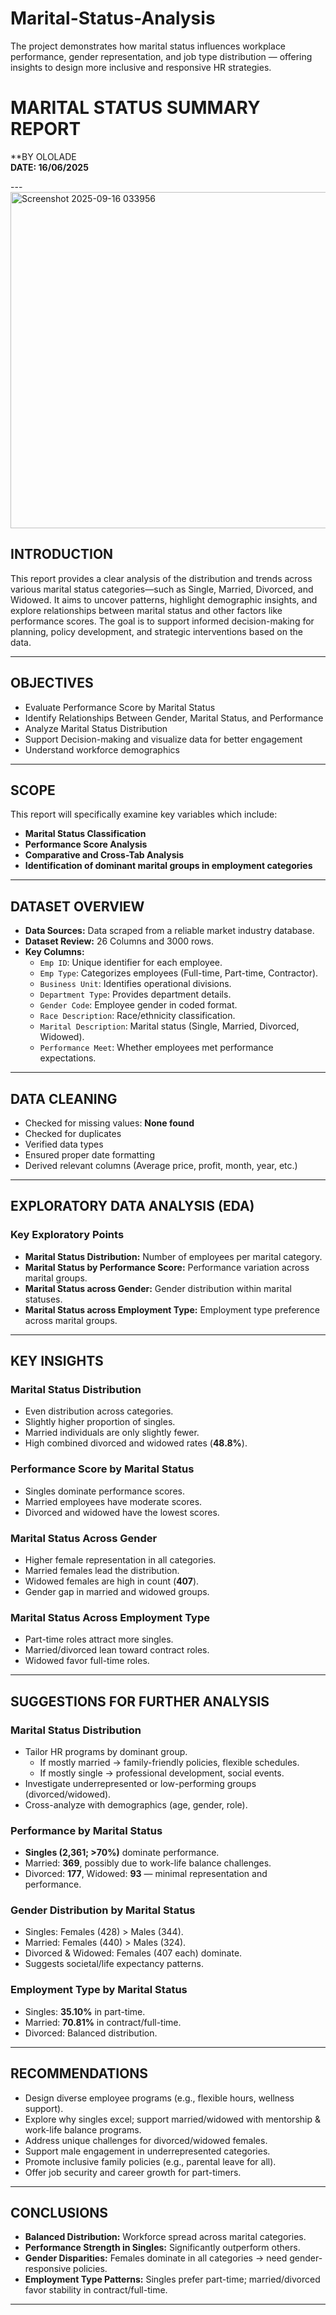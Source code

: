 # Marital-Status-Analysis
The project demonstrates how marital status influences workplace performance, gender representation, and job type distribution — offering insights to design more inclusive and responsive HR strategies.
# MARITAL STATUS SUMMARY REPORT

**BY OLOLADE  
**DATE: 16/06/2025**

---<img width="1200" height="538" alt="Screenshot 2025-09-16 033956" src="https://github.com/user-attachments/assets/7957bf07-302e-4a9b-a364-8a6b3e83f815" />


## INTRODUCTION
This report provides a clear analysis of the distribution and trends across various marital status categories—such as Single, Married, Divorced, and Widowed. It aims to uncover patterns, highlight demographic insights, and explore relationships between marital status and other factors like performance scores. The goal is to support informed decision-making for planning, policy development, and strategic interventions based on the data.

---

## OBJECTIVES
- Evaluate Performance Score by Marital Status  
- Identify Relationships Between Gender, Marital Status, and Performance  
- Analyze Marital Status Distribution  
- Support Decision-making and visualize data for better engagement  
- Understand workforce demographics  

---

## SCOPE
This report will specifically examine key variables which include:
- **Marital Status Classification**
- **Performance Score Analysis**
- **Comparative and Cross-Tab Analysis**
- **Identification of dominant marital groups in employment categories**

---

## DATASET OVERVIEW
- **Data Sources:** Data scraped from a reliable market industry database.  
- **Dataset Review:** 26 Columns and 3000 rows.  
- **Key Columns:**
  - `Emp ID`: Unique identifier for each employee.  
  - `Emp Type`: Categorizes employees (Full-time, Part-time, Contractor).  
  - `Business Unit`: Identifies operational divisions.  
  - `Department Type`: Provides department details.  
  - `Gender Code`: Employee gender in coded format.  
  - `Race Description`: Race/ethnicity classification.  
  - `Marital Description`: Marital status (Single, Married, Divorced, Widowed).  
  - `Performance Meet`: Whether employees met performance expectations.  

---

## DATA CLEANING
- Checked for missing values: **None found**  
- Checked for duplicates  
- Verified data types  
- Ensured proper date formatting  
- Derived relevant columns (Average price, profit, month, year, etc.)  

---

## EXPLORATORY DATA ANALYSIS (EDA)

### Key Exploratory Points
- **Marital Status Distribution:** Number of employees per marital category.  
- **Marital Status by Performance Score:** Performance variation across marital groups.  
- **Marital Status across Gender:** Gender distribution within marital statuses.  
- **Marital Status across Employment Type:** Employment type preference across marital groups.  

---

## KEY INSIGHTS

### Marital Status Distribution
- Even distribution across categories.  
- Slightly higher proportion of singles.  
- Married individuals are only slightly fewer.  
- High combined divorced and widowed rates (**48.8%**).  

### Performance Score by Marital Status
- Singles dominate performance scores.  
- Married employees have moderate scores.  
- Divorced and widowed have the lowest scores.  

### Marital Status Across Gender
- Higher female representation in all categories.  
- Married females lead the distribution.  
- Widowed females are high in count (**407**).  
- Gender gap in married and widowed groups.  

### Marital Status Across Employment Type
- Part-time roles attract more singles.  
- Married/divorced lean toward contract roles.  
- Widowed favor full-time roles.  

---

## SUGGESTIONS FOR FURTHER ANALYSIS

### Marital Status Distribution
- Tailor HR programs by dominant group.  
  - If mostly married → family-friendly policies, flexible schedules.  
  - If mostly single → professional development, social events.  
- Investigate underrepresented or low-performing groups (divorced/widowed).  
- Cross-analyze with demographics (age, gender, role).  

### Performance by Marital Status
- **Singles (2,361; >70%)** dominate performance.  
- Married: **369**, possibly due to work-life balance challenges.  
- Divorced: **177**, Widowed: **93** — minimal representation and performance.  

### Gender Distribution by Marital Status
- Singles: Females (428) > Males (344).  
- Married: Females (440) > Males (324).  
- Divorced & Widowed: Females (407 each) dominate.  
- Suggests societal/life expectancy patterns.  

### Employment Type by Marital Status
- Singles: **35.10%** in part-time.  
- Married: **70.81%** in contract/full-time.  
- Divorced: Balanced distribution.  

---

## RECOMMENDATIONS
- Design diverse employee programs (e.g., flexible hours, wellness support).  
- Explore why singles excel; support married/widowed with mentorship & work-life balance programs.  
- Address unique challenges for divorced/widowed females.  
- Support male engagement in underrepresented categories.  
- Promote inclusive family policies (e.g., parental leave for all).  
- Offer job security and career growth for part-timers.  

---

## CONCLUSIONS
- **Balanced Distribution:** Workforce spread across marital categories.  
- **Performance Strength in Singles:** Significantly outperform others.  
- **Gender Disparities:** Females dominate in all categories → need gender-responsive policies.  
- **Employment Type Patterns:** Singles prefer part-time; married/divorced favor stability in contract/full-time.  

---
